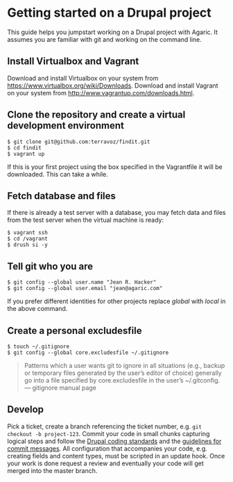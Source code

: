 # Getting started on a Drupal project

This guide helps you jumpstart working on a Drupal project with Agaric. It assumes you are familiar with git and working on the command line.

## Install Virtualbox and Vagrant

Download and install Virtualbox on your system from https://www.virtualbox.org/wiki/Downloads.
Download and install Vagrant on your system from http://www.vagrantup.com/downloads.html.

## Clone the repository and create a virtual development environment

    $ git clone git@github.com:terravoz/findit.git
    $ cd findit
    $ vagrant up

If this is your first project using the box specified in the Vagrantfile it will be downloaded. This can take a while.

## Fetch database and files

If there is already a test server with a database, you may fetch data and files from the test server when the virtual machine is ready:

    $ vagrant ssh
    $ cd /vagrant
    $ drush si -y

## Tell git who you are

    $ git config --global user.name "Jean R. Hacker"
    $ git config --global user.email "jean@agaric.com"

If you prefer different identities for other projects replace *global* with *local* in the above command.

## Create a personal excludesfile

    $ touch ~/.gitignore
    $ git config --global core.excludesfile ~/.gitignore

> Patterns which a user wants git to ignore in all situations (e.g., backup or temporary files generated by the user’s editor of choice) generally go into a file specified by core.excludesfile in the user’s ~/.gitconfig. — gitignore manual page

## Develop

Pick a ticket, create a branch referencing the ticket number, e.g. `git checkout -b project-123`. Commit your code in small chunks capturing logical steps and follow the [Drupal coding standards](https://drupal.org/coding-standards) and the [guidelines for commit messages](http://tbaggery.com/2008/04/19/a-note-about-git-commit-messages.html). All configuration that accompanies your code, e.g. creating fields and content types, must be scripted in an update hook. Once your work is done request a review and eventually your code will get merged into the master branch.